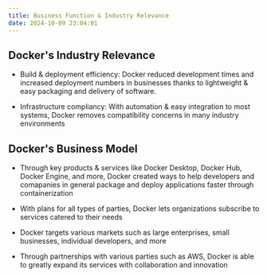 ```yaml
---
title: Business Function & Industry Relevance
date: 2024-10-09 23:04:01
---
```


## Docker's Industry Relevance

- Build & deployment efficiency:
Docker reduced development times and increased deployment numbers in
businesses thanks to lightweight & easy packaging and delivery of software.

- Infrastructure compliancy: With automation & easy integration
to most systems, Docker removes compatibility concerns
in many industry environments

## Docker's Business Model

- Through key products & services like Docker Desktop,
Docker Hub, Docker Engine, and more, Docker created ways
to help developers and comapanies in general package
and deploy applications faster through containerization

- With plans for all types of parties,
Docker lets organizations subscribe to services catered to their needs

- Docker targets various markets such as large enterprises,
small businesses, individual developers, and more

- Through partnerships with various parties such as AWS, Docker is
able to greatly expand its services with collaboration and innovation
